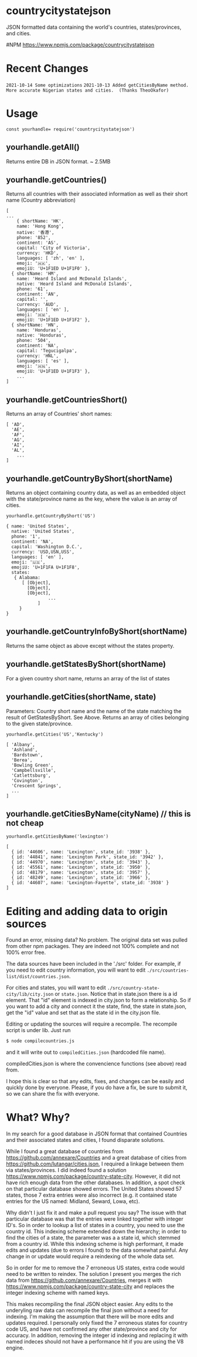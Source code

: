 # countrycitystatejson

JSON formatted data containing the world's countries, states/provinces, and cities.

#NPM
https://www.npmjs.com/package/countrycitystatejson

# Recent Changes
`2021-10-14 Some optimizations`
`2021-10-13 Added getCitiesByName method.`
`More accurate Nigerian states and cities.  (Thanks TheoOkafor)`

# Usage
```
const yourhandle= require('countrycitystatejson')
```

## yourhandle.getAll()
Returns entire DB in JSON format.  ~ 2.5MB


## yourhandle.getCountries()
Returns all countries with their associated information as well as their short name (Country abbreviation)

```
[
...
	{ shortName: 'HK',
    name: 'Hong Kong',
    native: '香港',
    phone: '852',
    continent: 'AS',
    capital: 'City of Victoria',
    currency: 'HKD',
    languages: [ 'zh', 'en' ],
    emoji: '🇭🇰',
    emojiU: 'U+1F1ED U+1F1F0' },
  { shortName: 'HM',
    name: 'Heard Island and McDonald Islands',
    native: 'Heard Island and McDonald Islands',
    phone: '61',
    continent: 'AN',
    capital: '',
    currency: 'AUD',
    languages: [ 'en' ],
    emoji: '🇭🇲',
    emojiU: 'U+1F1ED U+1F1F2' },
  { shortName: 'HN',
    name: 'Honduras',
    native: 'Honduras',
    phone: '504',
    continent: 'NA',
    capital: 'Tegucigalpa',
    currency: 'HNL',
    languages: [ 'es' ],
    emoji: '🇭🇳',
    emojiU: 'U+1F1ED U+1F1F3' },
	...
]
```

## yourhandle.getCountriesShort()
Returns an array of Countries' short names:
```
[ 'AD',
  'AE',
  'AF',
  'AG',
  'AI',
  'AL',
    ...
]
```

## yourhandle.getCountryByShort(shortName)
Returns an object containing country data, as well as an embedded object with the state/province name as the key, where the value is an array of cities.

```
yourhandle.getCountryByShort('US')

{ name: 'United States',
  native: 'United States',
  phone: '1',
  continent: 'NA',
  capital: 'Washington D.C.',
  currency: 'USD,USN,USS',
  languages: [ 'en' ],
  emoji: '🇺🇸',
  emojiU: 'U+1F1FA U+1F1F8',
  states:
   { Alabama:
      [ [Object],
        [Object],
        [Object],
				...
			]
	 }
}
```

## yourhandle.getCountryInfoByShort(shortName)
Returns the same object as above except without the states property.

## yourhandle.getStatesByShort(shortName)
For a given country short name, returns an array of the list of states

## yourhandle.getCities(shortName, state)
Parameters: Country short name and the name of the state matching the result of GetStatesByShort.  See Above.  Returns an array of cities belonging to the given state/province.

```
yourhandle.getCities('US','Kentucky')

[ 'Albany',
  'Ashland',
  'Bardstown',
  'Berea',
  'Bowling Green',
  'Campbellsville',
  'Catlettsburg',
  'Covington',
  'Crescent Springs',
  ...
]

```
## yourhandle.getCitiesByName(cityName) // this is not cheap
```
yourhandle.getCitiesByName('lexington')

[
  { id: '44606', name: 'Lexington', state_id: '3938' },
  { id: '44841', name: 'Lexington Park', state_id: '3942' },
  { id: '44970', name: 'Lexington', state_id: '3943' },
  { id: '45561', name: 'Lexington', state_id: '3950' },
  { id: '48179', name: 'Lexington', state_id: '3957' },
  { id: '48249', name: 'Lexington', state_id: '3966' },
  { id: '44607', name: 'Lexington-Fayette', state_id: '3938' }
]
```
# Editing and adding data to origin sources
Found an error, missing data?  No problem.  The original data set was pulled from other npm packages.  They are indeed not 100% complete and not 100% error free.

The data sources have been included in the './src' folder.  For example, if you need to edit country information, you will want to edit `./src/countries-list/dist/countries.json`.

For cities and states, you will want to edit `./src/country-state-city/lib/city.json` or `state.json`.  Notice that in state.json there is a id element.  That "id" element is indexed in city.json to form a relationship.  So if you want to add a city and connect it the state, find, the state in state.json, get the "id" value and set that as the state id in the city.json file.

Editing or updating the sources will require a recompile.  The recompile script is under lib.  Just run
```bash
$ node compilecountries.js
```

and it will write out to `compiledCities.json` (hardcoded file name).

compiledCities.json is where the convencience functions (see above) read from.

I hope this is clear so that any edits, fixes, and changes can be easily and quickly done by everyone.  Please, if you do have a fix, be sure to submit it, so we can share the fix with everyone.

# What? Why?

In my search for a good database in JSON format that contained Countries and their associated states and cities, I found disparate solutions.  

While I found a great database of countries from https://github.com/annexare/Countries and a great database of cities from https://github.com/lutangar/cities.json, I required a linkage between them via states/provinces.  I did indeed found a solution https://www.npmjs.com/package/country-state-city.  However, it did not have rich enough data from the other databases.  In addition, a spot check on that particular database showed errors.  The United States showed 57 states, those 7 extra entries were also incorrect (e.g. it contained state entries for the US named: Midland, Seward, Lowa, etc).  

Why didn't I just fix it and make a pull request you say?  The issue with that particular database was that the entries were linked together with integer ID's.  So in order to lookup a list of states in a country, you need to use the country id.  This indexing scheme extended down the hierarchy; in order to find the cities of a state, the parameter was a a state id, which stemmed from a country id.  While this indexing scheme is high performant, it made edits and updates (due to errors I found) to the data somewhat painful.  Any change in or update would require a reindexing of the whole data set.  

So in order for me to remove the 7 erroneous US states, extra code would need to be written to reindex.  The solution I present you merges the rich data from https://github.com/annexare/Countries, merges it with https://www.npmjs.com/package/country-state-city and replaces the integer indexing scheme with named keys.

This makes recompiling the final JSON object easier.  Any edits to the underyling raw data can recompile the final json without a need for indexing.  I'm making the assumption that there will be more edits and updates required.  I personally only fixed the 7 erroneous states for country code US, and have not confirmed any other state/province and city for accuracy.  In addition, removing the integer id indexing and replacing it with named indeces should not have a performance hit if you are using the V8 engine.
